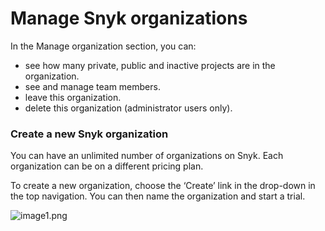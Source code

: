 # Manage Snyk organizations

In the Manage organization section, you can:

* see how many private, public and inactive projects are in the organization.
* see and manage team members.
* leave this organization.
* delete this organization \(administrator users only\).

### Create a new Snyk organization

You can have an unlimited number of organizations on Snyk. Each organization can be on a different pricing plan.

To create a new organization, choose the ‘Create’ link in the drop-down in the top navigation. You can then name the organization and start a trial.

![image1.png](https://support.snyk.io/hc/article_attachments/360006930798/uuid-560a73f5-8861-99db-9d4b-8cdae69d4b72-en.png)


